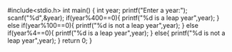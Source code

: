 #include<stdio.h>
int main()
{
int year;
printf("Enter a year:");
scanf("%d",&year);
if(year%400==0){
printf("%d is a leap year",year);
}
else if(year%100==0){
printf("%d is not a leap year",year);
}
else if(year%4==0){
printf("%d is a leap year",year);
}
else{
printf("%d is not a leap year",year);
}
return 0;
}
